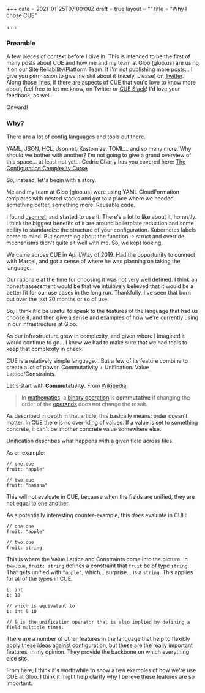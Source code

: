 +++
date = 2021-01-25T07:00:00Z
draft = true
layout = ""
title = "Why I chose CUE"

+++
### Preamble

A few pieces of context before I dive in. This is intended to be the first of many posts about CUE and how me and my team at Gloo (gloo.us) are using it on our Site Reliability/Platform Team. If I'm not publishing more posts... I give you permission to give me shit about it (nicely, please) on [Twitter](https://twitter.com/jlongtine). Along those lines, if there are aspects of CUE that you'd love to know more about, feel free to let me know, on Twitter or [CUE Slack](https://cuelang.org/community/)! I'd love your feedback, as well. 

Onward!

### Why?

There are a lot of config languages and tools out there. 

YAML, JSON, HCL, Jsonnet, Kustomize, TOML... and so many more. Why should we bother with another? I'm not going to give a grand overview of this space... at least not yet... Cedric Charly has you covered here: [The Configuration Complexity Curse](https://blog.cedriccharly.com/post/20191109-the-configuration-complexity-curse/)

So, instead, let's begin with a story. 

Me and my team at Gloo (gloo.us) were using YAML CloudFormation templates with nested stacks and got to a place where we needed something better, something more. Reusable code. 

I found [Jsonnet](https://jsonnet.org/), and started to use it. There's a lot to like about it, honestly. I think the biggest benefits of it are around boilerplate reduction and some ability to standardize the structure of your configuration. Kubernetes labels come to mind. But something about the function -> struct and override mechanisms didn't quite sit well with me. So, we kept looking. 

We came across CUE in April/May of 2019. Had the opportunity to connect with Marcel, and got a sense of where he was planning on taking the language.

Our rationale at the time for choosing it was not very well defined. I think an honest assessment would be that we intuitively believed that it would be a better fit for our use cases in the long run. Thankfully, I've seen that born out over the last 20 months or so of use. 

So, I think it'd be useful to speak to the features of the language that had us choose it, and then give a sense and examples of how we're currently using in our infrastructure at Gloo. 

As our infrastructure grew in complexity, and given where I imagined it would continue to go... I knew we had to make sure that we had tools to keep that complexity in check.

CUE is a relatively simple language... But a few of its feature combine to create a lot of power. Commutativity + Unification. Value Lattice/Constraints. 

Let's start with **Commutativity**. From [Wikipedia](https://en.wikipedia.org/wiki/Commutative_property):

> In [mathematics](https://en.wikipedia.org/wiki/Mathematics "Mathematics"), a [binary operation](https://en.wikipedia.org/wiki/Binary_operation "Binary operation") is **commutative** if changing the order of the [operands](https://en.wikipedia.org/wiki/Operand "Operand") does not change the result.

As described in depth in that article, this basically means: order doesn't matter. In CUE there is no overriding of values. If a value is set to something concrete, it can't be another concrete value somewhere else.

Unification describes what happens with a given field across files. 

As an example:

    // one.cue
    fruit: "apple"
    
    // two.cue
    fruit: "banana"

This will not evaluate in CUE, because when the fields are unified, they are not equal to one another.

As a potentially interesting counter-example, this _does_ evaluate in CUE: 

    // one.cue
    fruit: "apple"
    
    // two.cue
    fruit: string

This is where the Value Lattice and Constraints come into the picture. In `two.cue`, `fruit: string` defines a constraint that `fruit` be of type `string`. That gets unified with `"apple"`, which... surprise... is a `string`. This applies for all of the types in CUE. 

    i: int
    i: 10
    
    // which is equivalent to 
    i: int & 10
    
    // & is the unification operator that is also implied by defining a field multiple times. 

There are a number of other features in the language that help to flexibly apply these ideas against configuration, but these are the really important features, in my opinion. They provide the backbone on which everything else sits.

From here, I think it's worthwhile to show a few examples of how we're use CUE at Gloo. I think it might help clarify why I believe these features are so important. 
